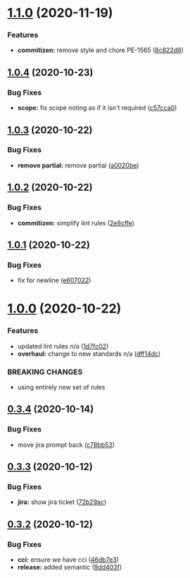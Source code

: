 # [1.1.0](https://github.com/lawnstarter/cz-ls-commits/compare/1.0.4...1.1.0) (2020-11-19)


### Features

* **commitizen:** remove style and chore PE-1565 ([8c822d9](https://github.com/lawnstarter/cz-ls-commits/commit/8c822d9c1b1fa4abd38bd767a8e22ff1efd99037))

## [1.0.4](https://github.com/lawnstarter/cz-ls-commits/compare/1.0.3...1.0.4) (2020-10-23)


### Bug Fixes

* **scope:** fix scope noting as if it isn't required ([c57cca0](https://github.com/lawnstarter/cz-ls-commits/commit/c57cca0b30ba6eb60b6aafa3a052615f34e5aaa6))

## [1.0.3](https://github.com/lawnstarter/cz-ls-commits/compare/1.0.2...1.0.3) (2020-10-22)


### Bug Fixes

* **remove partial:** remove partial ([a0020be](https://github.com/lawnstarter/cz-ls-commits/commit/a0020beb9ee86dcef9db8ce573b001c6dff39051))

## [1.0.2](https://github.com/lawnstarter/cz-ls-commits/compare/1.0.1...1.0.2) (2020-10-22)


### Bug Fixes

* **commitizen:** simplify lint rules ([2e8cffe](https://github.com/lawnstarter/cz-ls-commits/commit/2e8cffecbd90e4d3caac810133dcf54291fe9030))

## [1.0.1](https://github.com/lawnstarter/cz-ls-commits/compare/1.0.0...1.0.1) (2020-10-22)


### Bug Fixes

* fix for newline ([e607022](https://github.com/lawnstarter/cz-ls-commits/commit/e607022bce1b467c2b46f9aec8bb68c2592c7537))

# [1.0.0](https://github.com/lawnstarter/cz-ls-commits/compare/0.3.4...1.0.0) (2020-10-22)


### Features

* updated lint rules n/a ([1d7fc02](https://github.com/lawnstarter/cz-ls-commits/commit/1d7fc02abe9b4efdf67e0d628f3404dd1f36d5aa))
* **overhaul:** change to new standards n/a ([dff14dc](https://github.com/lawnstarter/cz-ls-commits/commit/dff14dc57887c1c8e01e23bb226dc3398a6ba20b))


### BREAKING CHANGES

* using entirely new set of rules

## [0.3.4](https://github.com/lawnstarter/cz-ls-commits/compare/0.3.3...0.3.4) (2020-10-14)


### Bug Fixes

* move jira prompt back ([c78bb53](https://github.com/lawnstarter/cz-ls-commits/commit/c78bb533432dbda635b4b92e1d6a8aae00a5f20a))

## [0.3.3](https://github.com/lawnstarter/cz-ls-commits/compare/0.3.2...0.3.3) (2020-10-12)


### Bug Fixes

* **jira:** show jira ticket ([72b29ac](https://github.com/lawnstarter/cz-ls-commits/commit/72b29ac5f30305f64b29e52ec158b12b43be623d))

## [0.3.2](https://github.com/lawnstarter/cz-ls-commits/compare/0.3.1...0.3.2) (2020-10-12)


### Bug Fixes

* **cci:** ensure we have cci ([46db7e3](https://github.com/lawnstarter/cz-ls-commits/commit/46db7e3a3424e7521282a64fb97f72b6bc84c6a6))
* **release:** added semantic ([9dd403f](https://github.com/lawnstarter/cz-ls-commits/commit/9dd403fd31f75175a46df5c7325377b73d48a827))
